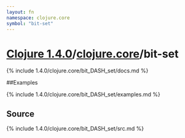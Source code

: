 ```yaml
---
layout: fn
namespace: clojure.core
symbol: "bit-set"
---
```


# [Clojure 1.4.0](../../)/[clojure.core](../)/bit-set

{% include 1.4.0/clojure.core/bit_DASH_set/docs.md %}

##Examples

{% include 1.4.0/clojure.core/bit_DASH_set/examples.md %}
## Source
{% include 1.4.0/clojure.core/bit_DASH_set/src.md %}

